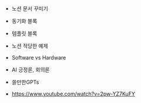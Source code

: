 - 노션 문서 꾸미기
- 동기화 블록
- 템플릿 블록

- 노션 적당한 예제

- Software vs Hardware
- AI 긍정론, 회의론

- 쓸만한GPTs 

- https://www.youtube.com/watch?v=2pw-YZ7KuFY